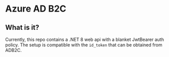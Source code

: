 # Azure AD B2C
## What is it?
Currently, this repo contains a .NET 8 web api with a blanket JwtBearer auth policy.
The setup is compatible with the `id_token` that can be obtained from ADB2C.